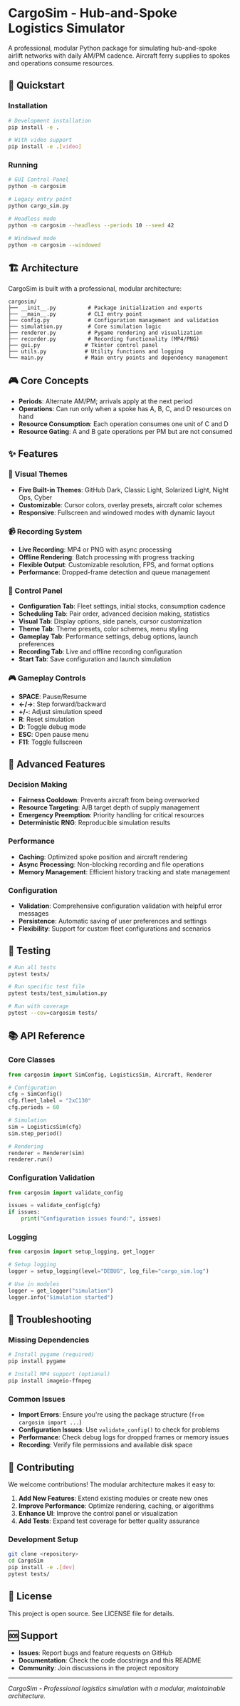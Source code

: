 # CargoSim - Hub-and-Spoke Logistics Simulator

A professional, modular Python package for simulating hub-and-spoke airlift networks with daily AM/PM cadence. Aircraft ferry supplies to spokes and operations consume resources.

## 🚀 Quickstart

### Installation
```bash
# Development installation
pip install -e .

# With video support
pip install -e .[video]
```

### Running
```bash
# GUI Control Panel
python -m cargosim

# Legacy entry point
python cargo_sim.py

# Headless mode
python -m cargosim --headless --periods 10 --seed 42

# Windowed mode
python -m cargosim --windowed
```

## 🏗️ Architecture

CargoSim is built with a professional, modular architecture:

```
cargosim/
├── __init__.py          # Package initialization and exports
├── __main__.py          # CLI entry point
├── config.py            # Configuration management and validation
├── simulation.py        # Core simulation logic
├── renderer.py          # Pygame rendering and visualization
├── recorder.py          # Recording functionality (MP4/PNG)
├── gui.py              # Tkinter control panel
├── utils.py            # Utility functions and logging
└── main.py             # Main entry points and dependency management
```

## 🎮 Core Concepts

- **Periods**: Alternate AM/PM; arrivals apply at the next period
- **Operations**: Can run only when a spoke has A, B, C, and D resources on hand
- **Resource Consumption**: Each operation consumes one unit of C and D
- **Resource Gating**: A and B gate operations per PM but are not consumed

## ✨ Features

### 🎨 Visual Themes
- **Five Built-in Themes**: GitHub Dark, Classic Light, Solarized Light, Night Ops, Cyber
- **Customizable**: Cursor colors, overlay presets, aircraft color schemes
- **Responsive**: Fullscreen and windowed modes with dynamic layout

### 📹 Recording System
- **Live Recording**: MP4 or PNG with async processing
- **Offline Rendering**: Batch processing with progress tracking
- **Flexible Output**: Customizable resolution, FPS, and format options
- **Performance**: Dropped-frame detection and queue management

### 🎯 Control Panel
- **Configuration Tab**: Fleet settings, initial stocks, consumption cadence
- **Scheduling Tab**: Pair order, advanced decision making, statistics
- **Visual Tab**: Display options, side panels, cursor customization
- **Theme Tab**: Theme presets, color schemes, menu styling
- **Gameplay Tab**: Performance settings, debug options, launch preferences
- **Recording Tab**: Live and offline recording configuration
- **Start Tab**: Save configuration and launch simulation

### 🎮 Gameplay Controls
- **SPACE**: Pause/Resume
- **←/→**: Step forward/backward
- **+/-**: Adjust simulation speed
- **R**: Reset simulation
- **D**: Toggle debug mode
- **ESC**: Open pause menu
- **F11**: Toggle fullscreen

## 🔧 Advanced Features

### Decision Making
- **Fairness Cooldown**: Prevents aircraft from being overworked
- **Resource Targeting**: A/B target depth of supply management
- **Emergency Preemption**: Priority handling for critical resources
- **Deterministic RNG**: Reproducible simulation results

### Performance
- **Caching**: Optimized spoke position and aircraft rendering
- **Async Processing**: Non-blocking recording and file operations
- **Memory Management**: Efficient history tracking and state management

### Configuration
- **Validation**: Comprehensive configuration validation with helpful error messages
- **Persistence**: Automatic saving of user preferences and settings
- **Flexibility**: Support for custom fleet configurations and scenarios

## 🧪 Testing

```bash
# Run all tests
pytest tests/

# Run specific test file
pytest tests/test_simulation.py

# Run with coverage
pytest --cov=cargosim tests/
```

## 📚 API Reference

### Core Classes
```python
from cargosim import SimConfig, LogisticsSim, Aircraft, Renderer

# Configuration
cfg = SimConfig()
cfg.fleet_label = "2xC130"
cfg.periods = 60

# Simulation
sim = LogisticsSim(cfg)
sim.step_period()

# Rendering
renderer = Renderer(sim)
renderer.run()
```

### Configuration Validation
```python
from cargosim import validate_config

issues = validate_config(cfg)
if issues:
    print("Configuration issues found:", issues)
```

### Logging
```python
from cargosim import setup_logging, get_logger

# Setup logging
logger = setup_logging(level="DEBUG", log_file="cargo_sim.log")

# Use in modules
logger = get_logger("simulation")
logger.info("Simulation started")
```

## 🚨 Troubleshooting

### Missing Dependencies
```bash
# Install pygame (required)
pip install pygame

# Install MP4 support (optional)
pip install imageio-ffmpeg
```

### Common Issues
- **Import Errors**: Ensure you're using the package structure (`from cargosim import ...`)
- **Configuration Issues**: Use `validate_config()` to check for problems
- **Performance**: Check debug logs for dropped frames or memory issues
- **Recording**: Verify file permissions and available disk space

## 🤝 Contributing

We welcome contributions! The modular architecture makes it easy to:

1. **Add New Features**: Extend existing modules or create new ones
2. **Improve Performance**: Optimize rendering, caching, or algorithms
3. **Enhance UI**: Improve the control panel or visualization
4. **Add Tests**: Expand test coverage for better quality assurance

### Development Setup
```bash
git clone <repository>
cd CargoSim
pip install -e .[dev]
pytest tests/
```

## 📄 License

This project is open source. See LICENSE file for details.

## 🆘 Support

- **Issues**: Report bugs and feature requests on GitHub
- **Documentation**: Check the code docstrings and this README
- **Community**: Join discussions in the project repository

---

*CargoSim - Professional logistics simulation with a modular, maintainable architecture.*
